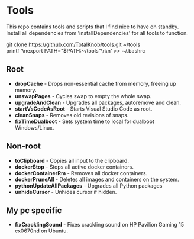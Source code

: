 # Tools
This repo contains tools and scripts that I find nice to have on standby. Install all dependencies from 'installDependencies' for all tools to function.

git clone https://github.com/TotalKnob/tools.git ~/tools  
printf '\nexport PATH="$PATH:\~/tools"\n\n' >> \~/.bashrc  

## Root
* **dropCache** - Drops non-essential cache from memory, freeing up memory.
* **unswapPages** - Cycles swap to empty the whole swap.
* **upgradeAndClean** - Upgrades all packages, autoremove and clean.
* **startVsCodeAsRoot** - Starts Visual Studio Code as root.
* **cleanSnaps** - Removes old revisions of snaps.
* **fixTimeDualboot** - Sets system time to local for dualboot Windows/Linux.  

## Non-root
* **toClipboard** - Copies all input to the clipboard.
* **dockerStop** - Stops all active docker containers.
* **dockerContainerRm** - Removes all docker containers.
* **dockerPruneAll** - Deletes all images and containers on the system.
* **pythonUpdateAllPackages** - Upgrades all Python packages
* **unhideCursor** - Unhides cursor if hidden.

## My pc specific
* **fixCracklingSound** - Fixes crackling sound on HP Pavilion Gaming 15 cx0670nd on Ubuntu.


